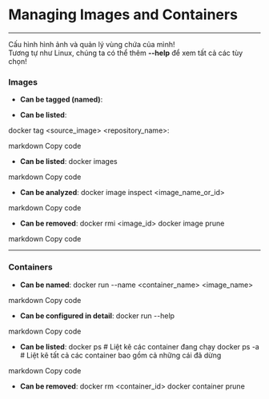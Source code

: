 # Managing Images and Containers

-----

Cấu hình hình ảnh và quản lý vùng chứa của mình!  
Tương tự như Linux, chúng ta có thể thêm **--help** để xem tất cả các tùy chọn!

### Images 
- **Can be tagged (named)**: 

- **Can be listed**: 

docker tag <source_image> <repository_name>:<tag>

markdown
Copy code
- **Can be listed**: 
docker images

markdown
Copy code
- **Can be analyzed**: 
docker image inspect <image_name_or_id>

markdown
Copy code
- **Can be removed**: 
docker rmi <image_id> docker image prune

markdown
Copy code

---------------------------------------------

### Containers 
- **Can be named**: 
docker run --name <container_name> <image_name>

markdown
Copy code
- **Can be configured in detail**: 
docker run --help

markdown
Copy code
- **Can be listed**: 
docker ps # Liệt kê các container đang chạy docker ps -a # Liệt kê tất cả các container bao gồm cả những cái đã dừng

markdown
Copy code
- **Can be removed**: 
docker rm <container_id> docker container prune
